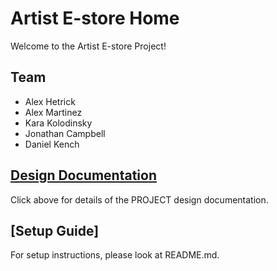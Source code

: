 # Artist E-store Home

Welcome to the Artist E-store Project!

## Team

* Alex Hetrick
* Alex Martinez
* Kara Kolodinsky
* Jonathan Campbell
* Daniel Kench

## [Design Documentation](DesignDoc.md)

Click above for details of the PROJECT design documentation.

## [Setup Guide]

For setup instructions, please look at README.md.

